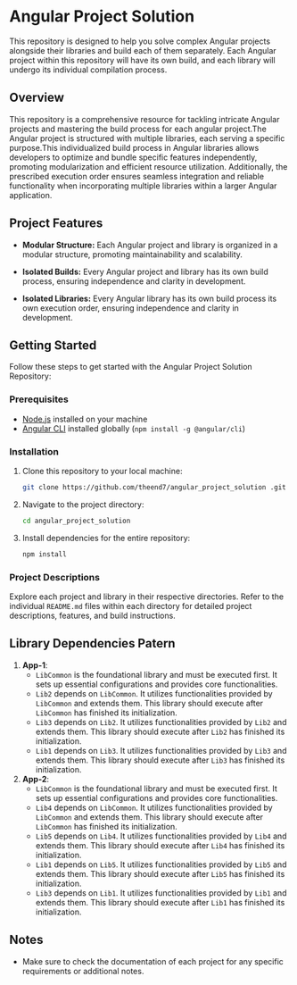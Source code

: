 # Angular Project Solution

This repository is designed to help you solve complex Angular projects alongside their libraries and build each of them separately. Each Angular project within this repository will have its own build, and each library will undergo its individual compilation process.

## Overview

This repository is a comprehensive resource for tackling intricate Angular projects and mastering the build process for each angular project.The Angular project is structured with multiple libraries, each serving a specific purpose.This individualized build process in Angular libraries allows developers to optimize and bundle specific features independently, promoting modularization and efficient resource utilization. Additionally, the prescribed execution order ensures seamless integration and reliable functionality when incorporating multiple libraries within a larger Angular application.

## Project Features

- **Modular Structure:** Each Angular project and library is organized in a modular structure, promoting maintainability and scalability.
  
- **Isolated Builds:** Every Angular project and library has its own build process, ensuring independence and clarity in development.

- **Isolated Libraries:** Every Angular library has its own build process its own execution order, ensuring independence and clarity in development.


## Getting Started

Follow these steps to get started with the Angular Project Solution Repository:

### Prerequisites

- [Node.js](https://nodejs.org/) installed on your machine
- [Angular CLI](https://angular.io/cli) installed globally (`npm install -g @angular/cli`)

### Installation

1. Clone this repository to your local machine:
    ```bash
    git clone https://github.com/theend7/angular_project_solution .git
    ```

2. Navigate to the project directory:
    ```bash
    cd angular_project_solution 
    ```

3. Install dependencies for the entire repository:
    ```bash
    npm install
    ```

### Project Descriptions

Explore each project and library in their respective directories. Refer to the individual `README.md` files within each directory for detailed project descriptions, features, and build instructions.

## Library Dependencies Patern
1. **App-1**:
    - `LibCommon` is the foundational library and must be executed first. It sets up essential configurations and provides core functionalities.
    - `Lib2` depends on `LibCommon`. It utilizes functionalities provided by `LibCommon` and extends them. This library should execute after `LibCommon` has finished its initialization.
    - `Lib3` depends on `Lib2`. It utilizes functionalities provided by `Lib2` and extends them. This library should execute after `Lib2` has finished its initialization.
    - `Lib1` depends on `Lib3`. It utilizes functionalities provided by `Lib3` and extends them. This library should execute after `Lib3` has finished its initialization.
2. **App-2**:
    - `LibCommon` is the foundational library and must be executed first. It sets up essential configurations and provides core functionalities.
    - `Lib4` depends on `LibCommon`. It utilizes functionalities provided by `LibCommon` and extends them. This library should execute after `LibCommon` has finished its initialization.
    - `Lib5` depends on `Lib4`. It utilizes functionalities provided by `Lib4` and extends them. This library should execute after `Lib4` has finished its initialization.
    - `Lib1` depends on `Lib5`. It utilizes functionalities provided by `Lib5` and extends them. This library should execute after `Lib5` has finished its initialization.
    - `Lib3` depends on `Lib1`. It utilizes functionalities provided by `Lib1` and extends them. This library should execute after `Lib1` has finished its initialization.

## Notes

- Make sure to check the documentation of each project for any specific requirements or additional notes.


